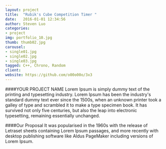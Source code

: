 ```yaml
---
layout: project
title:  "Rubik's Cube Competition Timer "
date:   2016-01-01 12:34:56
author: Steven Luo
categories:
- project
img: portfolio_10.jpg
thumb: thumb02.jpg
carousel:
- single01.jpg
- single02.jpg
- single03.jpg
tagged: C++, Chrono, Random
client:
website: https://github.com/o00o00o/3x3
---
```

####YOUR PROJECT NAME
Lorem Ipsum is simply dummy text of the printing and typesetting industry. Lorem Ipsum has been the industry's standard dummy text ever since the 1500s, when an unknown printer took a galley of type and scrambled it to make a type specimen book. It has survived not only five centuries, but also the leap into electronic typesetting, remaining essentially unchanged.

####Our Proposal
It was popularised in the 1960s with the release of Letraset sheets containing Lorem Ipsum passages, and more recently with desktop publishing software like Aldus PageMaker including versions of Lorem Ipsum.
